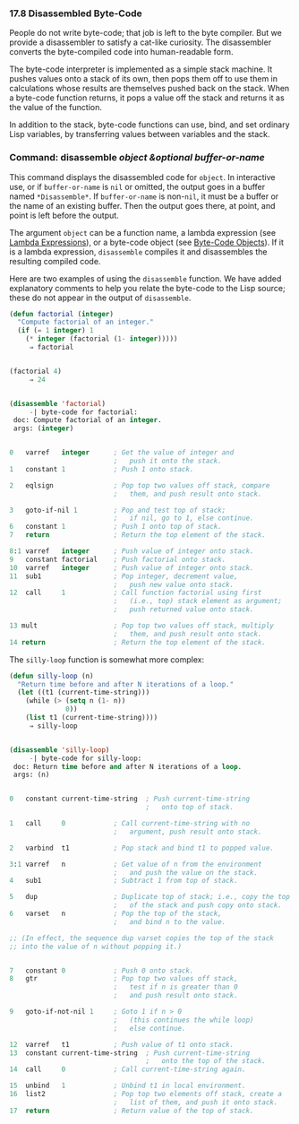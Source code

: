 

### 17.8 Disassembled Byte-Code

People do not write byte-code; that job is left to the byte compiler. But we provide a disassembler to satisfy a cat-like curiosity. The disassembler converts the byte-compiled code into human-readable form.

The byte-code interpreter is implemented as a simple stack machine. It pushes values onto a stack of its own, then pops them off to use them in calculations whose results are themselves pushed back on the stack. When a byte-code function returns, it pops a value off the stack and returns it as the value of the function.

In addition to the stack, byte-code functions can use, bind, and set ordinary Lisp variables, by transferring values between variables and the stack.

### Command: **disassemble** *object \&optional buffer-or-name*

This command displays the disassembled code for `object`. In interactive use, or if `buffer-or-name` is `nil` or omitted, the output goes in a buffer named `*Disassemble*`. If `buffer-or-name` is non-`nil`, it must be a buffer or the name of an existing buffer. Then the output goes there, at point, and point is left before the output.

The argument `object` can be a function name, a lambda expression (see [Lambda Expressions](Lambda-Expressions.html)), or a byte-code object (see [Byte-Code Objects](Byte_002dCode-Objects.html)). If it is a lambda expression, `disassemble` compiles it and disassembles the resulting compiled code.

Here are two examples of using the `disassemble` function. We have added explanatory comments to help you relate the byte-code to the Lisp source; these do not appear in the output of `disassemble`.

```lisp
(defun factorial (integer)
  "Compute factorial of an integer."
  (if (= 1 integer) 1
    (* integer (factorial (1- integer)))))
     ⇒ factorial
```

```lisp
```

```lisp
(factorial 4)
     ⇒ 24
```

```lisp
```

```lisp
(disassemble 'factorial)
     -| byte-code for factorial:
 doc: Compute factorial of an integer.
 args: (integer)
```

```lisp
```

```lisp
0   varref   integer      ; Get the value of integer and
                          ;   push it onto the stack.
1   constant 1            ; Push 1 onto stack.
```

```lisp
2   eqlsign               ; Pop top two values off stack, compare
                          ;   them, and push result onto stack.
```

```lisp
3   goto-if-nil 1         ; Pop and test top of stack;
                          ;   if nil, go to 1, else continue.
6   constant 1            ; Push 1 onto top of stack.
7   return                ; Return the top element of the stack.
```

```lisp
8:1 varref   integer      ; Push value of integer onto stack.
9   constant factorial    ; Push factorial onto stack.
10  varref   integer      ; Push value of integer onto stack.
11  sub1                  ; Pop integer, decrement value,
                          ;   push new value onto stack.
12  call     1            ; Call function factorial using first
                          ;   (i.e., top) stack element as argument;
                          ;   push returned value onto stack.
```

```lisp
13 mult                   ; Pop top two values off stack, multiply
                          ;   them, and push result onto stack.
14 return                 ; Return the top element of the stack.
```

The `silly-loop` function is somewhat more complex:

```lisp
(defun silly-loop (n)
  "Return time before and after N iterations of a loop."
  (let ((t1 (current-time-string)))
    (while (> (setq n (1- n))
              0))
    (list t1 (current-time-string))))
     ⇒ silly-loop
```

```lisp
```

```lisp
(disassemble 'silly-loop)
     -| byte-code for silly-loop:
 doc: Return time before and after N iterations of a loop.
 args: (n)
```

```lisp
```

```lisp
0   constant current-time-string  ; Push current-time-string
                                  ;   onto top of stack.
```

```lisp
1   call     0            ; Call current-time-string with no
                          ;   argument, push result onto stack.
```

```lisp
2   varbind  t1           ; Pop stack and bind t1 to popped value.
```

```lisp
3:1 varref   n            ; Get value of n from the environment
                          ;   and push the value on the stack.
4   sub1                  ; Subtract 1 from top of stack.
```

```lisp
5   dup                   ; Duplicate top of stack; i.e., copy the top
                          ;   of the stack and push copy onto stack.
6   varset   n            ; Pop the top of the stack,
                          ;   and bind n to the value.

;; (In effect, the sequence dup varset copies the top of the stack
;; into the value of n without popping it.)
```

```lisp
```

```lisp
7   constant 0            ; Push 0 onto stack.
8   gtr                   ; Pop top two values off stack,
                          ;   test if n is greater than 0
                          ;   and push result onto stack.
```

```lisp
9   goto-if-not-nil 1     ; Goto 1 if n > 0
                          ;   (this continues the while loop)
                          ;   else continue.
```

```lisp
12  varref   t1           ; Push value of t1 onto stack.
13  constant current-time-string  ; Push current-time-string
                                  ;   onto the top of the stack.
14  call     0            ; Call current-time-string again.
```

```lisp
15  unbind   1            ; Unbind t1 in local environment.
16  list2                 ; Pop top two elements off stack, create a
                          ;   list of them, and push it onto stack.
17  return                ; Return value of the top of stack.
```
